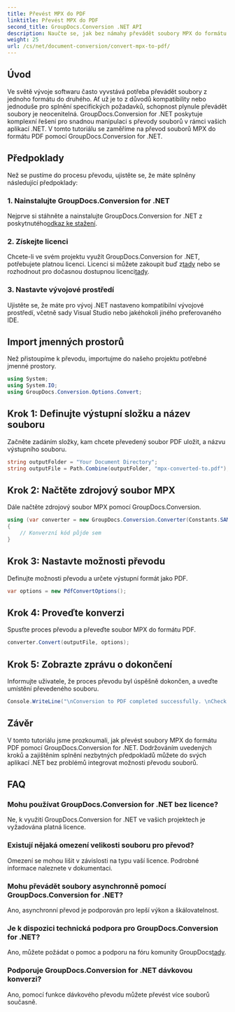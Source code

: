```yaml
---
title: Převést MPX do PDF
linktitle: Převést MPX do PDF
second_title: GroupDocs.Conversion .NET API
description: Naučte se, jak bez námahy převádět soubory MPX do formátu PDF pomocí GroupDocs.Conversion for .NET. Postupujte podle našeho podrobného průvodce.
weight: 25
url: /cs/net/document-conversion/convert-mpx-to-pdf/
---
```

## Úvod
Ve světě vývoje softwaru často vyvstává potřeba převádět soubory z jednoho formátu do druhého. Ať už je to z důvodů kompatibility nebo jednoduše pro splnění specifických požadavků, schopnost plynule převádět soubory je neocenitelná. GroupDocs.Conversion for .NET poskytuje komplexní řešení pro snadnou manipulaci s převody souborů v rámci vašich aplikací .NET. V tomto tutoriálu se zaměříme na převod souborů MPX do formátu PDF pomocí GroupDocs.Conversion for .NET.
## Předpoklady
Než se pustíme do procesu převodu, ujistěte se, že máte splněny následující předpoklady:
### 1. Nainstalujte GroupDocs.Conversion for .NET
 Nejprve si stáhněte a nainstalujte GroupDocs.Conversion for .NET z poskytnutého[odkaz ke stažení](https://releases.groupdocs.com/conversion/net/).
### 2. Získejte licenci
 Chcete-li ve svém projektu využít GroupDocs.Conversion for .NET, potřebujete platnou licenci. Licenci si můžete zakoupit buď z[tady](https://purchase.groupdocs.com/buy) nebo se rozhodnout pro dočasnou dostupnou licenci[tady](https://purchase.groupdocs.com/temporary-license/).
### 3. Nastavte vývojové prostředí
Ujistěte se, že máte pro vývoj .NET nastaveno kompatibilní vývojové prostředí, včetně sady Visual Studio nebo jakéhokoli jiného preferovaného IDE.

## Import jmenných prostorů
Než přistoupíme k převodu, importujme do našeho projektu potřebné jmenné prostory.
```csharp
using System;
using System.IO;
using GroupDocs.Conversion.Options.Convert;
```
## Krok 1: Definujte výstupní složku a název souboru
Začněte zadáním složky, kam chcete převedený soubor PDF uložit, a názvu výstupního souboru.
```csharp
string outputFolder = "Your Document Directory";
string outputFile = Path.Combine(outputFolder, "mpx-converted-to.pdf");
```
## Krok 2: Načtěte zdrojový soubor MPX
Dále načtěte zdrojový soubor MPX pomocí GroupDocs.Conversion.
```csharp
using (var converter = new GroupDocs.Conversion.Converter(Constants.SAMPLE_MPX))
{
    // Konverzní kód půjde sem
}
```
## Krok 3: Nastavte možnosti převodu
Definujte možnosti převodu a určete výstupní formát jako PDF.
```csharp
var options = new PdfConvertOptions();
```
## Krok 4: Proveďte konverzi
Spusťte proces převodu a převeďte soubor MPX do formátu PDF.
```csharp
converter.Convert(outputFile, options);
```
## Krok 5: Zobrazte zprávu o dokončení
Informujte uživatele, že proces převodu byl úspěšně dokončen, a uveďte umístění převedeného souboru.
```csharp
Console.WriteLine("\nConversion to PDF completed successfully. \nCheck output in {0}", outputFolder);
```

## Závěr
V tomto tutoriálu jsme prozkoumali, jak převést soubory MPX do formátu PDF pomocí GroupDocs.Conversion for .NET. Dodržováním uvedených kroků a zajištěním splnění nezbytných předpokladů můžete do svých aplikací .NET bez problémů integrovat možnosti převodu souborů.
## FAQ
### Mohu používat GroupDocs.Conversion for .NET bez licence?
Ne, k využití GroupDocs.Conversion for .NET ve vašich projektech je vyžadována platná licence.
### Existují nějaká omezení velikosti souboru pro převod?
Omezení se mohou lišit v závislosti na typu vaší licence. Podrobné informace naleznete v dokumentaci.
### Mohu převádět soubory asynchronně pomocí GroupDocs.Conversion for .NET?
Ano, asynchronní převod je podporován pro lepší výkon a škálovatelnost.
### Je k dispozici technická podpora pro GroupDocs.Conversion for .NET?
 Ano, můžete požádat o pomoc a podporu na fóru komunity GroupDocs[tady](https://forum.groupdocs.com/c/conversion/11).
### Podporuje GroupDocs.Conversion for .NET dávkovou konverzi?
Ano, pomocí funkce dávkového převodu můžete převést více souborů současně.